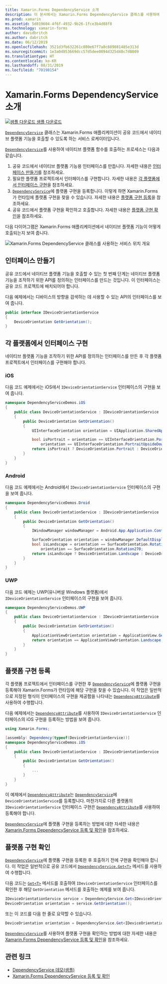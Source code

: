 ```yaml
---
title: Xamarin.Forms DependencyService 소개
description: 이 문서에서는 Xamarin.Forms DependencyService 클래스를 사용하여 네이티브 플랫폼 기능을 호출하는 방법을 설명합니다.
ms.prod: xamarin
ms.assetid: 5d019604-4f6f-4932-9b26-1fce3b4d88f8
ms.technology: xamarin-forms
author: davidbritch
ms.author: dabritch
ms.date: 06/12/2019
ms.openlocfilehash: 3521d3fb632261c880e67f7a8c889881485e313d
ms.sourcegitcommit: 1e3a0d853669dcc57d5dee0894d325d40c7d8009
ms.translationtype: HT
ms.contentlocale: ko-KR
ms.lasthandoff: 08/31/2019
ms.locfileid: "70198154"
---
```

# <a name="xamarinforms-dependencyservice-introduction"></a>Xamarin.Forms DependencyService 소개

[![샘플 다운로드](~/media/shared/download.png) 샘플 다운로드](https://docs.microsoft.com/samples/xamarin/xamarin-forms-samples/dependencyservice/)

[`DependencyService`](xref:Xamarin.Forms.DependencyService) 클래스는 Xamarin.Forms 애플리케이션이 공유 코드에서 네이티브 플랫폼 기능을 호출할 수 있도록 하는 서비스 로케이터입니다.

[`DependencyService`](xref:Xamarin.Forms.DependencyService)를 사용하여 네이티브 플랫폼 함수를 호출하는 프로세스는 다음과 같습니다.

1. 공유 코드에서 네이티브 플랫폼 기능용 인터페이스를 만듭니다. 자세한 내용은 [인터페이스 만들기](#create-an-interface)를 참조하세요.
1. 필요한 플랫폼 프로젝트에서 인터페이스를 구현합니다. 자세한 내용은 [각 플랫폼에서 인터페이스 구현](#implement-the-interface-on-each-platform)을 참조하세요.
1. [`DependencyService`](xref:Xamarin.Forms.DependencyService)에 플랫폼 구현을 등록합니다. 이렇게 하면 Xamarin.Forms가 런타임에 플랫폼 구현을 찾을 수 있습니다. 자세한 내용은 [플랫폼 구현 등록](#register-the-platform-implementations)을 참조하세요.
1. 공유 코드에서 플랫폼 구현을 확인하고 호출합니다. 자세한 내용은 [플랫폼 구현 확인](#resolve-the-platform-implementations)을 참조하세요.

다음 다이어그램은 Xamarin.Forms 애플리케이션에서 네이티브 플랫폼 기능이 어떻게 호출되는지 보여 줍니다.

![Xamarin.Forms DependencyService 클래스를 사용하는 서비스 위치 개요](introduction-images/dependency-service.png "DependencyService 서비스 위치")

## <a name="create-an-interface"></a>인터페이스 만들기

공유 코드에서 네이티브 플랫폼 기능을 호출할 수 있는 첫 번째 단계는 네이티브 플랫폼 기능을 조작하기 위한 API를 정의하는 인터페이스를 만드는 것입니다. 이 인터페이스는 공유 코드 프로젝트에 배치되어야 합니다.

다음 예제에서는 디바이스의 방향을 검색하는 데 사용할 수 있는 API의 인터페이스를 보여 줍니다.

```csharp
public interface IDeviceOrientationService
{
    DeviceOrientation GetOrientation();
}
```

## <a name="implement-the-interface-on-each-platform"></a>각 플랫폼에서 인터페이스 구현

네이티브 플랫폼 기능을 조작하기 위한 API를 정의하는 인터페이스를 만든 후 각 플랫폼 프로젝트에서 인터페이스를 구현해야 합니다.

### <a name="ios"></a>iOS

다음 코드 예제에서는 iOS에서 `IDeviceOrientationService` 인터페이스의 구현을 보여 줍니다.

```csharp
namespace DependencyServiceDemos.iOS
{
    public class DeviceOrientationService : IDeviceOrientationService
    {
        public DeviceOrientation GetOrientation()
        {
            UIInterfaceOrientation orientation = UIApplication.SharedApplication.StatusBarOrientation;

            bool isPortrait = orientation == UIInterfaceOrientation.Portrait ||
                orientation == UIInterfaceOrientation.PortraitUpsideDown;
            return isPortrait ? DeviceOrientation.Portrait : DeviceOrientation.Landscape;
        }
    }
}
```

### <a name="android"></a>Android

다음 코드 예제에서는 Android에서 `IDeviceOrientationService` 인터페이스의 구현을 보여 줍니다.

```csharp
namespace DependencyServiceDemos.Droid
{
    public class DeviceOrientationService : IDeviceOrientationService
    {
        public DeviceOrientation GetOrientation()
        {
            IWindowManager windowManager = Android.App.Application.Context.GetSystemService(Context.WindowService).JavaCast<IWindowManager>();

            SurfaceOrientation orientation = windowManager.DefaultDisplay.Rotation;
            bool isLandscape = orientation == SurfaceOrientation.Rotation90 ||
                orientation == SurfaceOrientation.Rotation270;
            return isLandscape ? DeviceOrientation.Landscape : DeviceOrientation.Portrait;
        }
    }
}
```

### <a name="universal-windows-platform"></a>UWP

다음 코드 예제는 UWP(유니버설 Windows 플랫폼)에서 `IDeviceOrientationService` 인터페이스의 구현을 보여 줍니다.

```csharp
namespace DependencyServiceDemos.UWP
{
    public class DeviceOrientationService : IDeviceOrientationService
    {
        public DeviceOrientation GetOrientation()
        {
            ApplicationViewOrientation orientation = ApplicationView.GetForCurrentView().Orientation;
            return orientation == ApplicationViewOrientation.Landscape ? DeviceOrientation.Landscape : DeviceOrientation.Portrait;
        }
    }
}
```

## <a name="register-the-platform-implementations"></a>플랫폼 구현 등록

각 플랫폼 프로젝트에서 인터페이스를 구현한 후 [`DependencyService`](xref:Xamarin.Forms.DependencyService)에 플랫폼 구현을 등록해야 Xamarin.Forms가 런타임에 해당 구현을 찾을 수 있습니다. 이 작업은 일반적으로 지정된 형식이 인터페이스의 구현을 제공함을 나타내는 [`DependencyAttribute`](xref:Xamarin.Forms.DependencyAttribute)를 사용하여 수행합니다.

다음 예제에서는 [`DependencyAttribute`](xref:Xamarin.Forms.DependencyAttribute)를 사용하여 `IDeviceOrientationService` 인터페이스의 iOS 구현을 등록하는 방법을 보여 줍니다.

```csharp
using Xamarin.Forms;

[assembly: Dependency(typeof(DeviceOrientationService))]
namespace DependencyServiceDemos.iOS
{
    public class DeviceOrientationService : IDeviceOrientationService
    {
        public DeviceOrientation GetOrientation()
        {
            ...
        }
    }
}
```

이 예제에서 [`DependencyAttribute`](xref:Xamarin.Forms.DependencyAttribute)는 [`DependencyService`](xref:Xamarin.Forms.DependencyService)에 `DeviceOrientationService`를 등록합니다. 마찬가지로 다른 플랫폼의 `IDeviceOrientationService` 인터페이스 구현은 [`DependencyAttribute`](xref:Xamarin.Forms.DependencyAttribute)를 사용하여 등록해야 합니다.

[`DependencyService`](xref:Xamarin.Forms.DependencyService)에 플랫폼 구현을 등록하는 방법에 대한 자세한 내용은 [Xamarin.Forms DependencyService 등록 및 확인](registration-and-resolution.md)을 참조하세요.

## <a name="resolve-the-platform-implementations"></a>플랫폼 구현 확인

[`DependencyService`](xref:Xamarin.Forms.DependencyService)에 플랫폼 구현을 등록한 후 호출하기 전에 구현을 확인해야 합니다. 이 작업은 일반적으로 공유 코드에서 [`DependencyService.Get<T>`](xref:Xamarin.Forms.DependencyService.Get*) 메서드를 사용하여 수행합니다.

다음 코드는 [`Get<T>`](xref:Xamarin.Forms.DependencyService.Get*) 메서드를 호출하여 `IDeviceOrientationService` 인터페이스를 확인한 후 해당 `GetOrientation` 메서드를 호출하는 예제를 보여 줍니다.

```csharp
IDeviceOrientationService service = DependencyService.Get<IDeviceOrientationService>();
DeviceOrientation orientation = service.GetOrientation();
```

또는 이 코드를 다음 한 줄로 요약할 수 있습니다.

```csharp
DeviceOrientation orientation = DependencyService.Get<IDeviceOrientationService>().GetOrientation();
```

[`DependencyService`](xref:Xamarin.Forms.DependencyService)를 사용하여 플랫폼 구현을 확인하는 방법에 대한 자세한 내용은 [Xamarin.Forms DependencyService 등록 및 확인](registration-and-resolution.md)을 참조하세요.

## <a name="related-links"></a>관련 링크

- [DependencyService 데모(샘플)](https://docs.microsoft.com/samples/xamarin/xamarin-forms-samples/dependencyservice/)
- [Xamarin.Forms DependencyService 등록 및 확인](registration-and-resolution.md)
